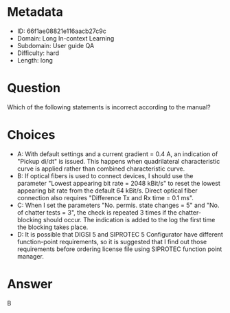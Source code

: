 # Metadata

- ID: 66f1ae08821e116aacb27c9c
- Domain: Long In-context Learning
- Subdomain: User guide QA
- Difficulty: hard
- Length: long

# Question

Which of the following statements is incorrect according to the manual?

# Choices

- A: With default settings and a current gradient = 0.4 A, an indication of "Pickup di/dt" is issued. This happens when quadrilateral characteristic curve is applied rather than combined characteristic curve.
- B: If optical fibers is used to connect devices, I should use the parameter "Lowest appearing bit rate = 2048 kBit/s" to reset the lowest appearing bit rate from the default 64 kBit/s. Direct optical fiber connection also requires "Difference Tx and Rx time = 0.1 ms".
- C: When I set the parameters "No. permis. state changes = 5" and "No. of chatter tests = 3", the check is repeated 3 times if the chatter-blocking should occur. The indication is added to the log the first time the blocking takes place.
- D: It is possible that DIGSI 5 and SIPROTEC 5 Configurator have different function-point requirements, so it is suggested that I find out those requirements before ordering license file using SIPROTEC function point manager.

# Answer

B
